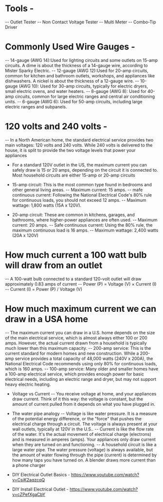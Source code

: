 # Tools - 
-- Outlet Tester
-- Non Contact Voltage Tester
-- Multi Meter
-- Combo-Tip Driver

# Commonly Used Wire Gauges -
-- 14-gauge (AWG 14):Used for lighting circuits and some outlets on 15-amp circuits. A dime is about the thickness of a 14-gauge wire, according to Mister Sparky Electric. 
-- 12-gauge (AWG 12):Used for 20-amp circuits, common for kitchen and bathroom outlets, workshops, and appliances like dishwashers. A nickel is about the thickness of a 12-gauge wire. 
-- 10-gauge (AWG 10): Used for 30-amp circuits, typically for electric dryers, small electric ovens, and water heaters. 
-- 8-gauge (AWG 8): Used for 40-amp circuits, common for large electric ranges and central air conditioning units. 
-- 6-gauge (AWG 6): Used for 50-amp circuits, including large electric ranges and subpanels. 

# 120 volts and 240 volts -
-- In a North American home, the standard electrical service provides two main voltages: 120 volts and 240 volts. While 240 volts is delivered to the house, it is split to provide the two voltage levels that power your appliances

- For a standard 120V outlet in the US, the maximum current you can safely draw is 15 or 20 amps, depending on the circuit it is connected to. Most household circuits are either 15-amp or 20-amp circuits

- 15-amp circuit: This is the most common type found in bedrooms and other general living areas.
-- Maximum current: 15 amps.
-- mafe continuous current: Following the National Electrical Code's 80% rule for continuous loads, you should not exceed 12 amps.
-- Maximum wattage: 1,800 watts (15A x 120V).

- 20-amp circuit: These are common in kitchens, garages, and bathrooms, where higher-power appliances are often used.
-- Maximum current: 20 amps.
-- Safe continuous current: Using the 80% rule, the maximum continuous load is 16 amps.
-- Maximum wattage: 2,400 watts (20A x 120V)

# How much current a 100 watt bulb will draw from an outlet 
-- A 100-watt bulb connected to a standard 120-volt outlet will draw approximately 0.83 amps of current
-- Power (P) = Voltage (V) × Current (I)
-- Current (I) = Power (P) / Voltage (V) 

# How much maximum current we can draw in a USA home 
-- The maximum current you can draw in a U.S. home depends on the size of the main electrical service, which is almost always either 100 or 200 amps. However, the actual current drawn from a household is typically much lower than this maximum capacity. 
-- 200-amp service: This is the current standard for modern homes and new construction. While a 200-amp service provides a total capacity of 48,000 watts (240V x 200A), the National Electrical Code recommends using only 80% for continuous loads, which is 160 amps.
-- 100-amp service: Many older and smaller homes have a 100-amp electrical service, which provides enough power for basic electrical needs, including an electric range and dryer, but may not support heavy electric heating. 


- Voltage vs Current
-- You receive voltage at home, and your appliances draw current. Think of it this way: the voltage is constant, but the amount of current pulled from it depends on what you have plugged in.

- The water pipe analogy
-- Voltage is like water pressure. It is a measure of the potential energy difference, or the "force" that pushes the electrical charge through a circuit. The voltage is always present at your wall outlets, typically at 120V in the U.S..
-- Current is like the flow rate of the water. It's the actual movement of electrical charge (electrons) and is measured in amperes (amps). Your appliances only draw current when they are turned on and functioning.
-- A household circuit is like a large water pipe. The water pressure (voltage) is always available, but the amount of water flowing through the pipe (current) is determined by how many taps you have turned on. A blender draws more current than a phone charger













- DIY Electrical Outlet Basics - https://www.youtube.com/watch?v=CsiK2aqzcqQ
- DIY Install Electrical Outlet - https://www.youtube.com/watch?v=cZPefXgaCbY 
